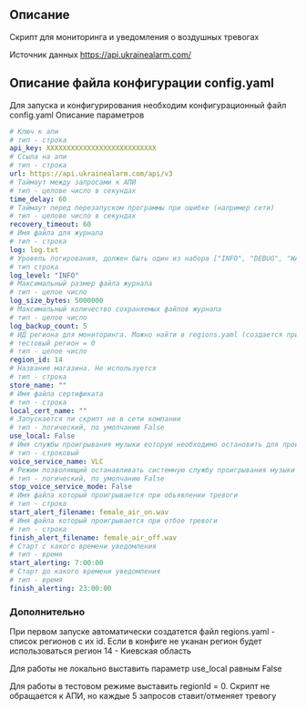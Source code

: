 ## Описание
Скрипт для мониторинга и уведомления о воздушных тревогах

Источник данных https://api.ukrainealarm.com/

## Описание файла конфигурации config.yaml
Для запуска и конфигурирования необходим конфигурационный файл config.yaml
Описание параметров 

```yaml
# Ключ к апи 
# тип - строка
api_key: ХХХХХХХХХХХХХХХХХХХХХХХХХХХ 
# Ссыла на апи
# тип - строка  
url: https://api.ukrainealarm.com/api/v3
# Таймаут между запросами к АПИ
# тип - целове число в секундах
time_delay: 60
# Таймаут перед перезапуском программы при ошибке (например сети)
# тип - целове число в секундах
recovery_timeout: 60
# Имя файла для журнала
# тип - строка 
log: log.txt
# Уровель логирования, должен быть один из набора ["INFO", "DEBUG", "WARN", "CRITICAL"]
# тип строка
log_level: "INFO"
# Максимальный размер файла журнала
# тип - целое число
log_size_bytes: 5000000
# Максимальный количество сохраняемых файлов журнала
# тип - целое число
log_backup_count: 5
# ИД региона для мониторинга. Можно найти в regions.yaml (создается при первом запуске)
# тестовый регион = 0
# тип - целое число
region_id: 14
# Название магазина. Не используется
# тип - строка
store_name: ""
# Имя файла сертификата
# тип - строка
local_cert_name: ""
# Запускается ли скрипт не в сети компании
# тип - логический, по умолчанию False
use_local: False
# Имя службы проигрывания музыки еоторую необходимо остановить для проигрывания тревоги
# тип - строковый 
voice_service_name: VLC
# Режим позволяющий останавливать системную службу проигрывания музыки в магазине 
# тип - логический, по умолчанию False
stop_voice_service_mode: False
# Имя файла который проигрывается при обьявлении тревоги 
# тип - строка
start_alert_filename: female_air_on.wav
# Имя файла который проигрывается при отбое тревоги 
# тип - строка
finish_alert_filename: female_air_off.wav
# Старт с какого времени уведомления 
# тип - время
start_alerting: 7:00:00
# Старт до какого времени уведомления 
# тип - время
finish_alerting: 23:00:00
```

### Дополнительно

При первом запуске автоматически создатется файл regions.yaml - список регионов с их id. 
Если в конфиге не уканан регион будет использоваться регион 14 - Киевская область


Для работы не локально выставить параметр use_local равным False 

Для работы в тестовом режиме выставить regionId = 0. Cкрипт не обращается к АПИ, но каждые 5 запросов ставит/отменяет тревогу